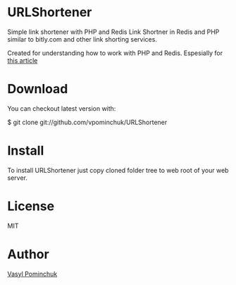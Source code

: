 # URLShortener
Simple link shortener with PHP and Redis
Link Shortner in Redis and PHP similar to bitly.com and other link shorting services.

Created for understanding how to work with PHP and Redis.
Espesially for [this article](http://pominchuk.com)


# Download
You can checkout latest version with:

$ git clone git://github.com/vpominchuk/URLShortener


# Install
To install URLShortener just copy cloned folder tree to web root of your web server.


# License
MIT


# Author
[Vasyl Pominchuk](http://pominchuk.com)
